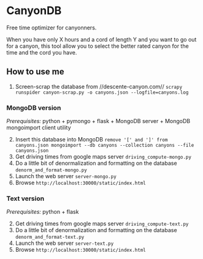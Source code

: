# CanyonDB
Free time optimizer for canyonners.

When you have only X hours and a cord of length Y and you want to go out for a canyon, this tool allow you to select the better rated canyon for the time and the cord you have.

## How to use me

1. Screen-scrap the database from //descente-canyon.com//
`scrapy runspider canyon-scrap.py -o canyons.json --logfile=canyons.log`

### MongoDB version

*Prerequisites:* python + pymongo + flask + MongoDB server + MongoDB mongoimport client utility

2. Insert this database into MongoDB
`remove '[' and ']' from canyons.json
mongoimport --db canyons --collection canyons --file canyons.json`
3. Get driving times from google maps server
`driving_compute-mongo.py`
4. Do a little bit of denormalization and formatting on the database
`denorm_and_format-mongo.py`
5. Launch the web server
`server-mongo.py`
6. Browse `http://localhost:30000/static/index.html`

### Text version

*Prerequisites:* python + flask

2. Get driving times from google maps server
`driving_compute-text.py`
3. Do a little bit of denormalization and formatting on the database
`denorm_and_format-text.py`
3. Launch the web server
`server-text.py`
4. Browse `http://localhost:30000/static/index.html`
